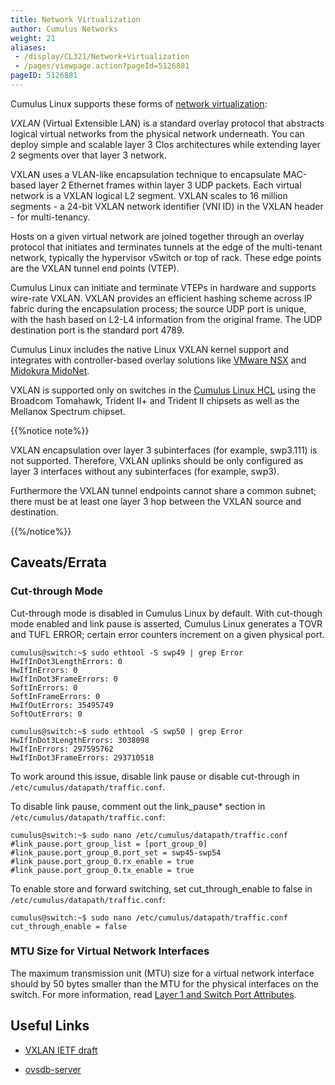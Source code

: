 ```yaml
---
title: Network Virtualization
author: Cumulus Networks
weight: 21
aliases:
 - /display/CL321/Network+Virtualization
 - /pages/viewpage.action?pageId=5126881
pageID: 5126881
---
```

Cumulus Linux supports these forms of [network
virtualization](http://en.wikipedia.org/wiki/Network_virtualization):

*VXLAN* (Virtual Extensible LAN) is a standard overlay protocol that
abstracts logical virtual networks from the physical network underneath.
You can deploy simple and scalable layer 3 Clos architectures while
extending layer 2 segments over that layer 3 network.

VXLAN uses a VLAN-like encapsulation technique to encapsulate MAC-based
layer 2 Ethernet frames within layer 3 UDP packets. Each virtual network
is a VXLAN logical L2 segment. VXLAN scales to 16 million segments - a
24-bit VXLAN network identifier (VNI ID) in the VXLAN header - for
multi-tenancy.

Hosts on a given virtual network are joined together through an overlay
protocol that initiates and terminates tunnels at the edge of the
multi-tenant network, typically the hypervisor vSwitch or top of rack.
These edge points are the VXLAN tunnel end points (VTEP).

Cumulus Linux can initiate and terminate VTEPs in hardware and supports
wire-rate VXLAN. VXLAN provides an efficient hashing scheme across IP
fabric during the encapsulation process; the source UDP port is unique,
with the hash based on L2-L4 information from the original frame. The
UDP destination port is the standard port 4789.

Cumulus Linux includes the native Linux VXLAN kernel support and
integrates with controller-based overlay solutions like [VMware
NSX](/version/cumulus-linux-321/Network-Virtualization/Integrating-with-VMware-NSX)
and [Midokura
MidoNet](/version/cumulus-linux-321/Network-Virtualization/Integrating-Hardware-VTEPs-with-Midokura-MidoNet-and-OpenStack).

VXLAN is supported only on switches in the [Cumulus Linux
HCL](http://cumulusnetworks.com/support/hcl/) using the Broadcom
Tomahawk, Trident II+ and Trident II chipsets as well as the Mellanox
Spectrum chipset.

{{%notice note%}}

VXLAN encapsulation over layer 3 subinterfaces (for example, swp3.111)
is not supported. Therefore, VXLAN uplinks should be only configured as
layer 3 interfaces without any subinterfaces (for example, swp3).

Furthermore the VXLAN tunnel endpoints cannot share a common subnet;
there must be at least one layer 3 hop between the VXLAN source and
destination.

{{%/notice%}}

## Caveats/Errata</span>

### Cut-through Mode</span>

Cut-through mode is disabled in Cumulus Linux by default. With
cut-though mode enabled and link pause is asserted, Cumulus Linux
generates a TOVR and TUFL ERROR; certain error counters increment on a
given physical port.

    cumulus@switch:~$ sudo ethtool -S swp49 | grep Error
    HwIfInDot3LengthErrors: 0
    HwIfInErrors: 0
    HwIfInDot3FrameErrors: 0
    SoftInErrors: 0
    SoftInFrameErrors: 0
    HwIfOutErrors: 35495749
    SoftOutErrors: 0
     
    cumulus@switch:~$ sudo ethtool -S swp50 | grep Error
    HwIfInDot3LengthErrors: 3038098
    HwIfInErrors: 297595762
    HwIfInDot3FrameErrors: 293710518

To work around this issue, disable link pause or disable cut-through in
`/etc/cumulus/datapath/traffic.conf`.

To disable link pause, comment out the link\_pause\* section in
`/etc/cumulus/datapath/traffic.conf`:

    cumulus@switch:~$ sudo nano /etc/cumulus/datapath/traffic.conf 
    #link_pause.port_group_list = [port_group_0]
    #link_pause.port_group_0.port_set = swp45-swp54
    #link_pause.port_group_0.rx_enable = true
    #link_pause.port_group_0.tx_enable = true

To enable store and forward switching, set cut\_through\_enable to false
in `/etc/cumulus/datapath/traffic.conf`:

    cumulus@switch:~$ sudo nano /etc/cumulus/datapath/traffic.conf 
    cut_through_enable = false

### MTU Size for Virtual Network Interfaces</span>

The maximum transmission unit (MTU) size for a virtual network interface
should by 50 bytes smaller than the MTU for the physical interfaces on
the switch. For more information, read [Layer 1 and Switch Port Attributes](/version/cumulus-linux-321/Interface-Configuration-and-Management/Layer-1-and-Switch-Port-Attributes/).

## Useful Links</span>

  - [VXLAN IETF
    draft](http://tools.ietf.org/html/draft-mahalingam-dutt-dcops-vxlan-06)

  - [ovsdb-server](http://openvswitch.org/support/dist-docs/ovsdb-server.1.html)

